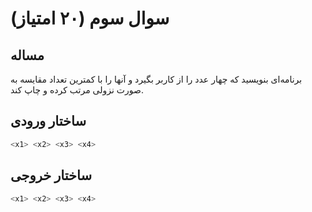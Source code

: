 # سوال سوم (۲۰ امتیاز)

## مساله

برنامه‌ای بنويسيد كه چهار عدد را از كاربر بگيرد و آنها را با كمترين تعداد مقايسه به صورت نزولی مرتب كرده و چاپ كند.

## ساختار ورودی

```sh
<x1> <x2> <x3> <x4>
```

## ساختار خروجی

```sh
<x1> <x2> <x3> <x4>
```
